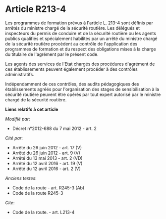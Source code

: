 # Article R213-4

Les programmes de formation prévus à l'article L. 213-4 sont définis par arrêtés du   ministre chargé de la sécurité
routière. Les délégués et inspecteurs du permis de conduire et de la sécurité routière ou les agents publics qualifiés et
spécialement habilités par un arrêté du   ministre chargé de la sécurité routière procèdent au contrôle de l'application des
programmes de formation et du respect des obligations mises à la charge du titulaire de l'agrément par le présent code. 

Les agents des services de l'Etat chargés des procédures d'agrément de ces établissements peuvent également procéder à des
contrôles administratifs. 

Indépendamment de ces contrôles, des audits pédagogiques des établissements agréés pour l'organisation des stages de
sensibilisation à la sécurité routière peuvent être opérés par tout expert autorisé par le   ministre chargé de la sécurité
routière.

**Liens relatifs à cet article**

_Modifié par_:

  - Décret n°2012-688 du 7 mai 2012 - art. 2

_Cité par_:

  - Arrêté du 26 juin 2012 - art. 17 (V)
  - Arrêté du 26 juin 2012 - art. 9 (V)
  - Arrêté du 13 mai 2013 - art. 2 (VD)
  - Arrêté du 12 avril 2016 - art. 19 (V)
  - Arrêté du 12 avril 2016 - art. 2 (V)

_Anciens textes_:

  - Code de la route - art. R245-3 (Ab)
  - Code de la route R245-3

_Cite_:

  - Code de la route. - art. L213-4
